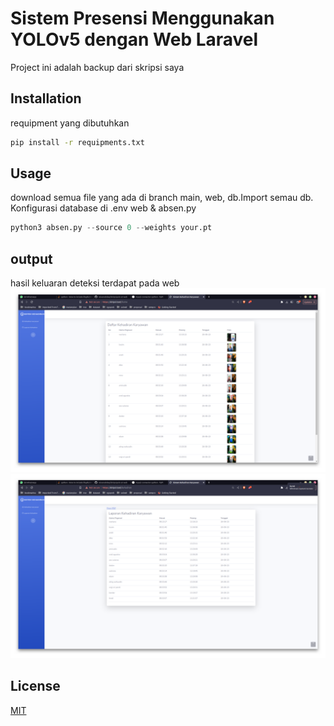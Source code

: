 # Sistem Presensi Menggunakan YOLOv5 dengan Web Laravel
Project ini adalah backup dari skripsi saya

## Installation

requipment yang dibutuhkan

```bash
pip install -r requipments.txt
```

## Usage
download semua file yang ada di branch main, web, db.Import semau db. Konfigurasi database di .env web & absen.py 

```python
python3 absen.py --source 0 --weights your.pt
```

## output

hasil keluaran deteksi terdapat pada web
![output](hasil/Screenshot_2023-09-02_14-48-58X.png)
![output](hasil/Screenshot_2023-09-02_14-49-03X.png)
## License

[MIT](https://choosealicense.com/licenses/mit/)
